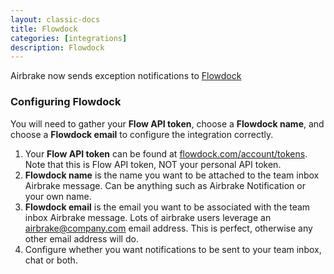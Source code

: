 ```yaml
---
layout: classic-docs
title: Flowdock
categories: [integrations]
description: Flowdock
---
```


Airbrake now sends exception notifications to [Flowdock](http://www.flowdock.com)

### Configuring Flowdock
You will need to gather your **Flow API token**, choose a **Flowdock name**,
and choose a **Flowdock email** to configure the integration correctly.

1. Your **Flow API token** can be found at
   [flowdock.com/account/tokens](https://www.flowdock.com/account/tokens). Note
   that this is Flow API token, NOT your personal API token.
2. **Flowdock name** is the name you want to be attached to the team inbox Airbrake
   message. Can be anything such as Airbrake Notification or your own name.
3. **Flowdock email** is the email you want to be associated with the team inbox
   Airbrake message. Lots of airbrake users leverage an airbrake@company.com email
   address. This is perfect, otherwise any other email address will do.
4. Configure whether you want notifications to be sent to your team inbox, chat or
   both.

